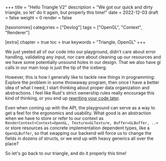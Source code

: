 +++
title = "Hello Triangle V2"
description = "We got our quick and dirty triangle, so let' do it again, but properly this time!"
date = 2022-12-03
draft = false
weight = 0
render = false

[taxonomies]
categories = ["Devlog"]
tags = ["OpenGL", "Context", "Renderer"]

[extra]
chapter = true
toc = true
keywords = "Triangle, OpenGL"
+++

We just yeeted all of our code into our playground, didn't care
about error handling, validating any input, nor care about cleaning up
our resources and we have some potentially unsound holes in our design.
That we also have gl calls in our main loop is just the tip of the iceberg.

However, this is how I generally like to tackle new things in programming: Explore the
problem in some throwaway program, then once I have a better idea of what I
need, I start thinking about proper data organization and abstractions.
I feel like Rust's strict ownership rules really encourage this kind of
thinking, or you end up [rewriting your code later](/blog/my-year-with-rust#rewrite-it-in-rust).

Even when coming up with the API, the playground can serve as a way to get a feel for the ergonomics and usability. What good is an abstraction when we have to store or refer to our context as `RenderContext<Context=OpenGL, Texture=GLTexture, Buffer=GLBuffer, ..>` or store resources as concrete implementation dependent types, like a `OpenGLBuffer`, so that swapping our backend will force us to change the fields in dozens of structs, or we end up with heavy generics all over the place? 

So let's go back to our triangle, and do it properly this time!
